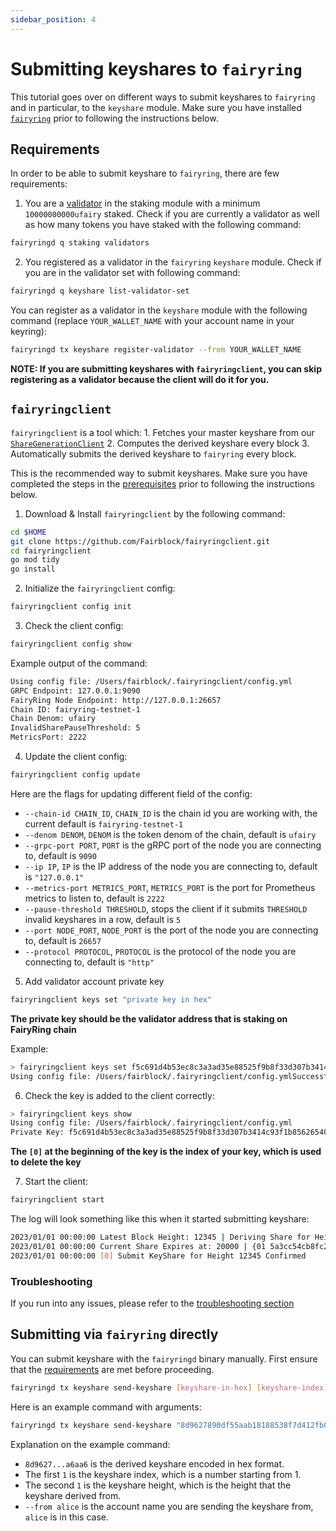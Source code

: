 ```yaml
---
sidebar_position: 4
---
```


# Submitting keyshares to `fairyring`

This tutorial goes over on different ways to submit keyshares to `fairyring` and in particular, to the `keyshare` module.
Make sure you have installed [`fairyring`](./installation.md) prior to following the instructions below.

## Requirements

In order to be able to submit keyshare to `fairyring`, there are few requirements:

1. You are a [validator](./validating_on_testnet.md) in the staking module with a minimum `10000000000ufairy` staked.
   Check if you are currently a validator as well as how many tokens you have staked with the following command:

```bash
fairyringd q staking validators
```

2. You registered as a validator in the `fairyring` `keyshare` module. Check if you are in the validator set with following command:

```bash
fairyringd q keyshare list-validator-set
```

You can register as a validator in the `keyshare` module with the following command (replace `YOUR_WALLET_NAME` with your account name in your keyring):

```bash
fairyringd tx keyshare register-validator --from YOUR_WALLET_NAME
```

**NOTE: If you are submitting keyshares with `fairyringclient`, you can skip registering as a validator because the client will do it for you.**

## `fairyringclient`

`fairyringclient` is a tool which: 1. Fetches your master keyshare from our [`ShareGenerationClient`](./share_generation_client.md) 2. Computes the derived keyshare every block 3. Automatically submits the derived keyshare to `fairyring` every block.

This is the recommended way to submit keyshares.
Make sure you have completed the steps in the [prerequisites](./prerequisites.md) prior to following the instructions below.

1. Download & Install `fairyringclient` by the following command:

```bash
cd $HOME
git clone https://github.com/Fairblock/fairyringclient.git
cd fairyringclient
go mod tidy
go install
```

2. Initialize the `fairyringclient` config:

```bash
fairyringclient config init
```

3. Check the client config:

```bash
fairyringclient config show
```

Example output of the command:

```bash
Using config file: /Users/fairblock/.fairyringclient/config.yml
GRPC Endpoint: 127.0.0.1:9090
FairyRing Node Endpoint: http://127.0.0.1:26657
Chain ID: fairyring-testnet-1
Chain Denom: ufairy
InvalidSharePauseThreshold: 5
MetricsPort: 2222
```

4. Update the client config:

```bash
fairyringclient config update
```

Here are the flags for updating different field of the config:

- `--chain-id CHAIN_ID`, `CHAIN_ID` is the chain id you are working with, the current default is `fairyring-testnet-1`
- `--denom DENOM`, `DENOM` is the token denom of the chain, default is `ufairy`
- `--grpc-port PORT`, `PORT` is the gRPC port of the node you are connecting to, default is `9090`
- `--ip IP`, `IP` is the IP address of the node you are connecting to, default is `"127.0.0.1"`
- `--metrics-port METRICS_PORT`, `METRICS_PORT` is the port for Prometheus metrics to listen to, default is `2222`
- `--pause-threshold THRESHOLD`, stops the client if it submits `THRESHOLD` invalid keyshares in a row, default is `5`
- `--port NODE_PORT`, `NODE_PORT` is the port of the node you are connecting to, default is `26657`
- `--protocol PROTOCOL`, `PROTOCOL` is the protocol of the node you are connecting to, default is `"http"`

5. Add validator account private key

```bash
fairyringclient keys set "private key in hex"
```

**The private key should be the validator address that is staking on FairyRing chain**

Example:

```bash
> fairyringclient keys set f5c691d4b53ec8c3a3ad35e88525f9b8f33d307b3414c93f1b856265409a3a04
Using config file: /Users/fairblock/.fairyringclient/config.ymlSuccessfully added cosmos private key to config!
```

6. Check the key is added to the client correctly:

```bash
> fairyringclient keys show
Using config file: /Users/fairblock/.fairyringclient/config.yml
Private Key: f5c691d4b53ec8c3a3ad35e88525f9b8f33d307b3414c93f1b856265409a3a04
```

**The `[0]` at the beginning of the key is the index of your key, which is used to delete the key**

7. Start the client:

```bash
fairyringclient start
```

The log will look something like this when it started submitting keyshare:

```bash
2023/01/01 00:00:00 Latest Block Height: 12345 | Deriving Share for Height: 12346
2023/01/01 00:00:00 Current Share Expires at: 20000 | {01 5a3cc54cb8fc2cae480a58d2922d84d69376726ed859615c6bd869154cb4ccc2}
2023/01/01 00:00:00 [0] Submit KeyShare for Height 12345 Confirmed
```

### Troubleshooting

If you run into any issues, please refer to the [troubleshooting section](../faqs/troubleshooting_fairyringclient.md)

## Submitting via `fairyring` directly

You can submit keyshare with the `fairyringd` binary manually.
First ensure that the [requirements](#requirements) are met before proceeding.

```bash
fairyringd tx keyshare send-keyshare [keyshare-in-hex] [keyshare-index] [block-height] --from YOUR_ACCOUNT
```

Here is an example command with arguments:

```bash
fairyringd tx keyshare send-keyshare "8d9627890df55aab18188538f7d412fb03fc85ccb953c179e49a9a87e94938f414dabb308ae15e6a720a57494526c35504a49d13719718dac8ed2fabace0a1c4466e257f51d1b9243c1a519126a3024ef992b2ebe3ae965a2e9305b7247a6aa6" 1 1 --from alice
```

Explanation on the example command:

- `8d9627...a6aa6` is the derived keyshare encoded in hex format.
- The first `1` is the keyshare index, which is a number starting from 1.
- The second `1` is the keyshare height, which is the height that the keyshare derived from.
- `--from alice` is the account name you are sending the keyshare from, `alice` is in this case.
